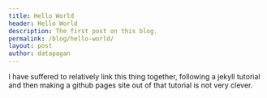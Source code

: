 ```yaml
---
title: Hello World
header: Hello World
description: The first post on this blog.
permalink: /blog/hello-world/
layout: post
author: datapagan
---
```


I have suffered to relatively link this thing together, following a jekyll tutorial and then making a github pages site out of that tutorial is not very clever.